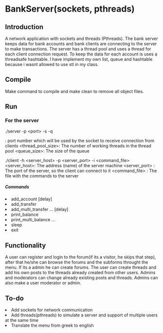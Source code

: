 <h1/>BankServer(sockets, pthreads) </h1>
<h2/>Introduction </h2>
A network application with sockets and threads (Pthreads). The bank server keeps data for bank accounts and bank clients are connecting to the server to make transactions. The server has a thread pool and uses a thread for each client connection request. To keep the data for each account is uses a threadsafe hashtable. I have implement my own list, queue and hashtable because i wasnt allowed to use stl in my class.
<h2/>Compile</h2>
Make command to compile and make clean to remove all object files.
<h2/>Run	</h2></h2>
<h3/>For the server</h3>
./server -p &ltport&gt -s <thread_pool_size> -q <queue_size>

<port>: port number which will be used by the socket to receive connection from clients
<thread_pool_size>: The number of working threads in the thread pool
<queue_size>: The size of the queue

./client -h <server_host> -p <server_port> -i <command_file>
<server_host>: The address (name) of the server machine
<server_port> : The port of the server, so the client can connect to it
<command_file> : The file with the commands to the server

<h5/>Commands</h5>
<lu>
<li>add_account <init_ammount> <name> [delay]</li>
<li>add_transfer <amount> <src_name> <dst_name></li>
<li>add_multi_transfer <amount> <src_name> <dst_name1> <dst_name2> ... [delay]</li>
<li>print_balance <name></li>
<li>print_multi_balance <name1> <name2> ...</li>
<li>sleep <time></li>
<li>exit</li>

<h2/>Functionality</h2>
A user can register and login to the forum(if its a visitor, he skips that step), after that he/she can browse the forums and the subforms throught the menu. If its a admin he can create forums. The user can create threads and add his own posts to the threads already created from other users. Admins and moderators can change already existing posts and threads. Admins can also make a user moderator or admin.

<h2/>To-do</h2>
<lu>
<li>Add sockets for network communication</li>
<li>Add threads(pthreads) to simulate a server and support of multiple users at the same time</li>
<li>Translate the menu from greek to english</li>
</lu>
